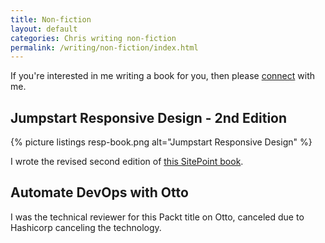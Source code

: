 ```yaml
---
title: Non-fiction
layout: default
categories: Chris writing non-fiction
permalink: /writing/non-fiction/index.html
---
```


If you're interested in me writing a book for you, then please [connect](/connect) with me.

## Jumpstart Responsive Design - 2nd Edition

{% picture listings resp-book.png alt="Jumpstart Responsive Design" %}

I wrote the revised second edition of [this SitePoint book](https://www.sitepoint.com/premium/books/jump-start-responsive-web-design-2nd-edition?aref=cward).

## Automate DevOps with Otto

I was the technical reviewer for this Packt title on Otto, canceled due to Hashicorp canceling the technology.
